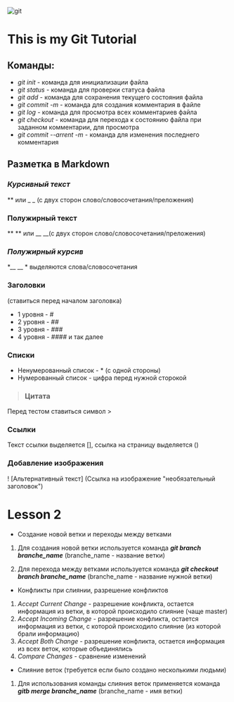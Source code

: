 ![git](git-support-algorithm-development-1.webp) 
# This is my Git Tutorial
## Команды:
* *git init* - команда для инициализации файла
* *git status* - команда для проверки статуса файла
* *git add* - команда для сохранения текущего состояния файла
* *git commit -m* - команда для создания комментария в файле
* *git log* - команда для просмотра всех комментариев файла
* *git checkout* - команда для перехода к состоянию файла при заданном комментарии, для просмотра 
* *git commit --arrent -m* - команда для изменения последнего комментария 

## Разметка в Markdown

### *Курсивный текст* 
 ** или _ _ (с двух сторон слово/словосочетания/преложения)
 
### **Полужирный текст**
 ** ** или __ __(с двух сторон слово/словосочетания/преложения)

### *__Полужирный курсив__*
 *__ __ * выделяются слова/словосочетания

### Заголовки 
 (ставиться перед началом заголовка)
 * 1 уровня - #
 * 2 уровня - ##
 * 3 уровня - ###
 * 4 уровня - #### и так далее
### Списки
 * Ненумерованный список - * (c одной стороны)
 * Нумерованный список - цифра перед нужной сторокой
>### Цитата
 Перед тестом ставиться символ >
### Ссылки
Текст ссылки выделяется [], ссылка на страницу выделяется ()
### Добавление изображения 
! [Альтернативный текст] (Ссылка на изображение "необязательный заголовок")



# Lesson 2
* Создание новой ветки и переходы между ветками
1. Для создания новой ветки используется команда *__git branch branche_name__* 
(branche_name - название ветки)

2. Для перехода между ветками используется команда *__git checkout branch branche_name__* (branche_name - название нужной ветки)

* Конфликты при слиянии, разрешение конфликтов
1. *Accept Current Change* - разрешение конфликта, остается информация из ветки, в которой происходило слияние (чаще master)
2. *Accept Incoming Change* - разрешение конфликта, остается информация из ветки, c которой происходило слияние (из которой брали информацию)
3. *Accept Both Change* - разрешение конфликта, остается информация из всех веток, которые объединялись
4. *Compare Changes* - сравнение изменений 

* Слияние веток
(требуется если было создано несколькими людьми)
1. Для использования команды слияния веток применяется команда *__gitb merge branche_name__* 
(branche_name - имя ветки) 





